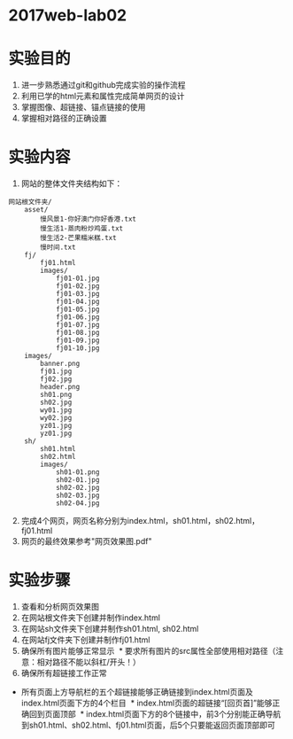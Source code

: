 # 2017web-lab02

# 实验目的
1. 进一步熟悉通过git和github完成实验的操作流程
2. 利用已学的html元素和属性完成简单网页的设计
3. 掌握图像、超链接、锚点链接的使用
4. 掌握相对路径的正确设置

# 实验内容
1. 网站的整体文件夹结构如下：
```
网站根文件夹/
    asset/
        慢风景1-你好澳门你好香港.txt
        慢生活1-蒸肉粉炒鸡蛋.txt
        慢生活2-芒果糯米糕.txt
        慢时间.txt
    fj/
        fj01.html
        images/
            fj01-01.jpg
            fj01-02.jpg
            fj01-03.jpg
            fj01-04.jpg
            fj01-05.jpg
            fj01-06.jpg
            fj01-07.jpg
            fj01-08.jpg
            fj01-09.jpg
            fj01-10.jpg
    images/
        banner.png
        fj01.jpg
        fj02.jpg
        header.png
        sh01.png
        sh02.jpg
        wy01.jpg
        wy02.jpg
        yz01.jpg
        yz01.jpg
    sh/
        sh01.html
        sh02.html
        images/
            sh01-01.png
            sh02-01.jpg
            sh02-02.jpg
            sh02-03.jpg
            sh02-04.jpg
   ```
2. 完成4个网页，网页名称分别为index.html，sh01.html，sh02.html，fj01.html
3. 网页的最终效果参考"网页效果图.pdf"

# 实验步骤
1. 查看和分析网页效果图
2. 在网站根文件夹下创建并制作index.html
3. 在网站sh文件夹下创建并制作sh01.html, sh02.html
4. 在网站fj文件夹下创建并制作fj01.html
5. 确保所有图片能够正常显示
  * 要求所有图片的src属性全部使用相对路径（注意：相对路径不能以斜杠/开头！）
6. 确保所有超链接工作正常
  * 所有页面上方导航栏的五个超链接能够正确链接到index.html页面及index.html页面下方的4个栏目
  * index.html页面的超链接“[回页首]”能够正确回到页面顶部
  * index.html页面下方的8个链接中，前3个分别能正确导航到sh01.html、sh02.html、fj01.html页面，后5个只要能返回页面顶部即可
